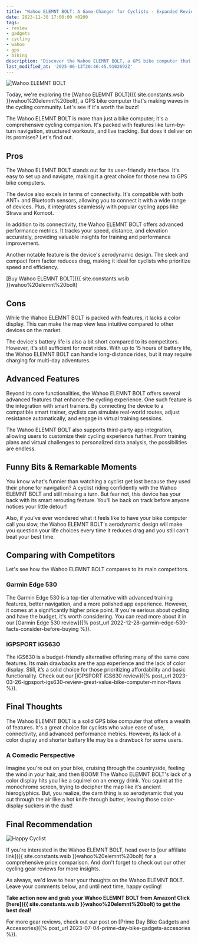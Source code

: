 ```yaml
---
title: "Wahoo ELEMNT BOLT: A Game-Changer for Cyclists - Expanded Review"
date: 2023-11-30 17:00:00 +0200
tags:
- review
- gadgets
- cycling
- wahoo
- gps
- biking
description: "Discover the Wahoo ELEMNT BOLT, a GPS bike computer that's changing the game for cyclists. Check out our expanded and updated review."
last_modified_at: '2025-06-13T20:46:45.9102692Z'
---
```


![Wahoo ELEMNT BOLT](https://i.imgur.com/4JZjzKSm.jpg)

Today, we're exploring the [Wahoo ELEMNT BOLT]({{ site.constants.wsib }}wahoo%20elemnt%20bolt), a GPS bike computer that's making waves in the cycling community. Let's see if it's worth the buzz!

The Wahoo ELEMNT BOLT is more than just a bike computer; it's a comprehensive cycling companion. It's packed with features like turn-by-turn navigation, structured workouts, and live tracking. But does it deliver on its promises? Let's find out.

## Pros

The Wahoo ELEMNT BOLT stands out for its user-friendly interface. It's easy to set up and navigate, making it a great choice for those new to GPS bike computers.

The device also excels in terms of connectivity. It's compatible with both ANT+ and Bluetooth sensors, allowing you to connect it with a wide range of devices. Plus, it integrates seamlessly with popular cycling apps like Strava and Komoot.

In addition to its connectivity, the Wahoo ELEMNT BOLT offers advanced performance metrics. It tracks your speed, distance, and elevation accurately, providing valuable insights for training and performance improvement.

Another notable feature is the device's aerodynamic design. The sleek and compact form factor reduces drag, making it ideal for cyclists who prioritize speed and efficiency.

[Buy Wahoo ELEMNT BOLT]({{ site.constants.wsib }}wahoo%20elemnt%20bolt)

## Cons

While the Wahoo ELEMNT BOLT is packed with features, it lacks a color display. This can make the map view less intuitive compared to other devices on the market.

The device's battery life is also a bit short compared to its competitors. However, it's still sufficient for most rides. With up to 15 hours of battery life, the Wahoo ELEMNT BOLT can handle long-distance rides, but it may require charging for multi-day adventures.

## Advanced Features

Beyond its core functionalities, the Wahoo ELEMNT BOLT offers several advanced features that enhance the cycling experience. One such feature is the integration with smart trainers. By connecting the device to a compatible smart trainer, cyclists can simulate real-world routes, adjust resistance automatically, and engage in virtual training sessions.

The Wahoo ELEMNT BOLT also supports third-party app integration, allowing users to customize their cycling experience further. From training plans and virtual challenges to personalized data analysis, the possibilities are endless.

## Funny Bits & Remarkable Moments

You know what's funnier than watching a cyclist get lost because they used their phone for navigation? A cyclist riding confidently with the Wahoo ELEMNT BOLT and still missing a turn. But fear not, this device has your back with its smart rerouting feature. You'll be back on track before anyone notices your little detour!

Also, if you've ever wondered what it feels like to have your bike computer call you slow, the Wahoo ELEMNT BOLT's aerodynamic design will make you question your life choices every time it reduces drag and you still can't beat your best time.

## Comparing with Competitors

Let's see how the Wahoo ELEMNT BOLT compares to its main competitors.

### Garmin Edge 530

The Garmin Edge 530 is a top-tier alternative with advanced training features, better navigation, and a more polished app experience. However, it comes at a significantly higher price point. If you're serious about cycling and have the budget, it's worth considering. You can read more about it in our [Garmin Edge 530 review]({% post_url 2022-12-28-garmin-edge-530-facts-consider-before-buying %}).

### iGPSPORT iGS630

The iGS630 is a budget-friendly alternative offering many of the same core features. Its main drawbacks are the app experience and the lack of color display. Still, it’s a solid choice for those prioritizing affordability and basic functionality. Check out our [iGPSPORT iGS630 review]({% post_url 2023-03-26-igpsport-igs630-review-great-value-bike-computer-minor-flaws %}).

## Final Thoughts

The Wahoo ELEMNT BOLT is a solid GPS bike computer that offers a wealth of features. It's a great choice for cyclists who value ease of use, connectivity, and advanced performance metrics. However, its lack of a color display and shorter battery life may be a drawback for some users.

### A Comedic Perspective

Imagine you're out on your bike, cruising through the countryside, feeling the wind in your hair, and then BOOM! The Wahoo ELEMNT BOLT's lack of a color display hits you like a squirrel on an energy drink. You squint at the monochrome screen, trying to decipher the map like it’s ancient hieroglyphics. But, you realize, the darn thing is so aerodynamic that you cut through the air like a hot knife through butter, leaving those color-display suckers in the dust!

## Final Recommendation

![Happy Cyclist](https://i.imgur.com/UmrVWy4m.jpg)

If you're interested in the Wahoo ELEMNT BOLT, head over to [our affiliate link]({{ site.constants.wsib }}wahoo%20elemnt%20bolt) for a comprehensive price comparison. And don't forget to check out our other cycling gear reviews for more insights.

As always, we'd love to hear your thoughts on the Wahoo ELEMNT BOLT. Leave your comments below, and until next time, happy cycling!

**Take action now and grab your Wahoo ELEMNT BOLT from Amazon! Click [here]({{ site.constants.wsib }}wahoo%20elemnt%20bolt) to get the best deal!**

For more gear reviews, check out our post on [Prime Day Bike Gadgets and Accessories]({% post_url 2023-07-04-prime-day-bike-gadgets-accesories %}).
